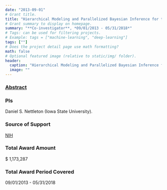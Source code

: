 ```yaml
---
date: "2013-09-01"
# Grant title.
title: "Hierarchical Modeling and Parallelized Bayesian Inference for the Analysis of RNAseq Data"
# Grant summary to display on homepage.
summary: "**Co-investigator**, *09/01/2013 - 05/31/2018*"
# Tags: can be used for filtering projects.
# Example: tags = ["machine-learning", "deep-learning"]
tags: [""]
# Does the project detail page use math formatting?
math: false
# Optional featured image (relative to static/img/ folder).
header:
  caption: "Hierarchical Modeling and Parallelized Bayesian Inference for the Analysis of RNAseq Data"
  image: ""
---
```


### [Abstract](http://grantome.com/grant/NIH/R01-GM109458-01)

### PIs
Daniel S. Nettleton (Iowa State University).


### Source of Support
[NIH](https://www.nih.gov/)

### Total Award Amount
$ 1,173,287

### Total Award Period Covered
09/01/2013 - 05/31/2018

